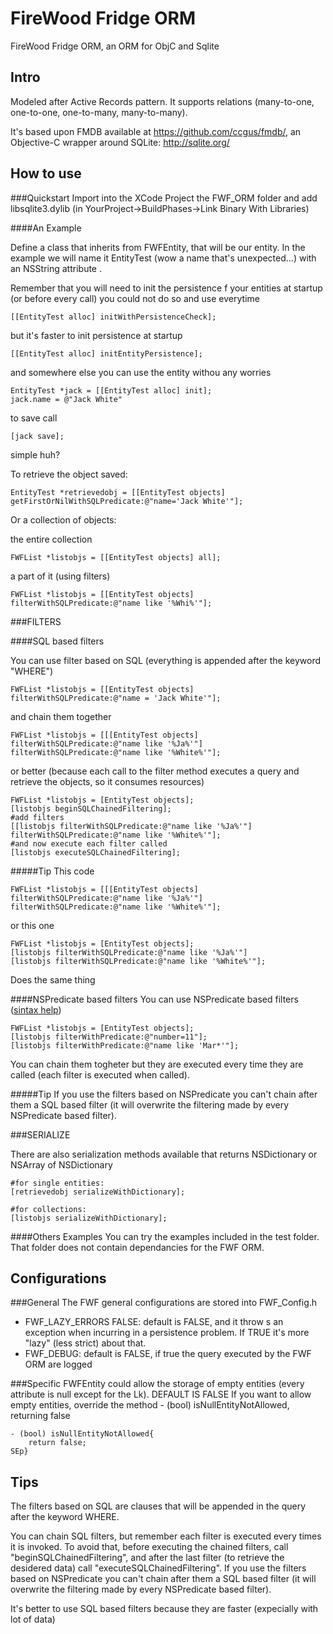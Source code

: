 FireWood Fridge ORM
=======

FireWood Fridge ORM, an ORM for ObjC and Sqlite

Intro
---------------------
Modeled after Active Records pattern. It supports relations (many-to-one, one-to-one, one-to-many, many-to-many).

It's based upon FMDB available at https://github.com/ccgus/fmdb/, an Objective-C wrapper around SQLite: http://sqlite.org/
	

How to use
---------------------
###Quickstart
Import into the XCode Project the FWF_ORM folder and add libsqlite3.dylib (in YourProject->BuildPhases->Link Binary With Libraries)

####An Example

Define a class that inherits from FWFEntity, that will be our entity.
In the example we will name it EntityTest (wow a name that's unexpected…) with an NSString attribute <name>.

Remember that you will need to init the persistence f your entities at startup (or before every call)
you could not do so and use everytime

	[[EntityTest alloc] initWithPersistenceCheck];
	
but it's faster to init persistence at startup
	
	[[EntityTest alloc] initEntityPersistence];
	
and somewhere else you can use the entity withou any worries

	EntityTest *jack = [[EntityTest alloc] init];
	jack.name = @"Jack White"
to save call 

	[jack save];
	
simple huh?

To retrieve the object saved:

	EntityTest *retrievedobj = [[EntityTest objects] getFirstOrNilWithSQLPredicate:@"name='Jack White'"];

Or a collection of objects:

the entire collection

	FWFList *listobjs = [[EntityTest objects] all];
	
a part of it (using filters)

	FWFList *listobjs = [[EntityTest objects] filterWithSQLPredicate:@"name like '%Whi%'"];
	
###FILTERS

####SQL based filters
	
You can use filter based on SQL (everything is appended after the keyword "WHERE")

	FWFList *listobjs = [[EntityTest objects] filterWithSQLPredicate:@"name = 'Jack White'"];

and chain them together

	FWFList *listobjs = [[[EntityTest objects] filterWithSQLPredicate:@"name like '%Ja%'"] filterWithSQLPredicate:@"name like '%White%'"];
	
or better (because each call to the filter method executes a query and retrieve the objects, so it consumes resources)

	FWFList *listobjs = [EntityTest objects];
	[listobjs beginSQLChainedFiltering];
	#add filters
	[[listobjs filterWithSQLPredicate:@"name like '%Ja%'"] filterWithSQLPredicate:@"name like '%White%'"];
	#and now execute each filter called
	[listobjs executeSQLChainedFiltering];

#####Tip
This code

	FWFList *listobjs = [[[EntityTest objects] filterWithSQLPredicate:@"name like '%Ja%'"] filterWithSQLPredicate:@"name like '%White%'"];
	
or this one

	FWFList *listobjs = [EntityTest objects];
	[listobjs filterWithSQLPredicate:@"name like '%Ja%'"]
	[listobjs filterWithSQLPredicate:@"name like '%White%'"];
Does the same thing

####NSPredicate based filters
You can use NSPredicate based filters ([sintax help](https://developer.apple.com/library/mac/#documentation/Cocoa/Conceptual/Predicates/predicates.html#//apple_ref/doc/uid/TP40001789))

	FWFList *listobjs = [EntityTest objects];
    [listobjs filterWithPredicate:@"number=11"];
    [listobjs filterWithPredicate:@"name like 'Mar*'"];
You can chain them togheter but they are executed every time they are called (each filter is executed when called).

#####Tip
If you use the filters based on NSPredicate you can't chain after them a SQL based filter (it will overwrite the filtering made by every NSPredicate based filter).

###SERIALIZE

There are also serialization methods available that returns NSDictionary or NSArray of NSDictionary

	#for single entities:
	[retrievedobj serializeWithDictionary];
	
	#for collections:
	[listobjs serializeWithDictionary];

####Others Examples
You can try the examples included in the test folder. That folder does not contain dependancies for the FWF ORM.

Configurations
---------------------
###General
The FWF general configurations are stored into FWF_Config.h

*	FWF_LAZY_ERRORS FALSE: default is FALSE, and it throw s an exception when incurring in a persistence problem. If TRUE it's more "lazy" (less strict) about that.
*	FWF_DEBUG: default is FALSE, if true the query executed by the FWF ORM are logged

###Specific
FWFEntity could allow the storage of empty entities (every attribute is null except for the Lk). 
DEFAULT IS FALSE
If you want to allow empty entities, override the method - (bool) isNullEntityNotAllowed, returning false

	- (bool) isNullEntityNotAllowed{
    	return false;
	SEp}

Tips
---------------------
The filters based on SQL are clauses that will be appended in the query after the keyword WHERE.

You can chain SQL filters, but remember each filter is executed every times it is invoked.
To avoid that, before executing the chained filters, call "beginSQLChainedFiltering", and after the last filter (to retrieve the desidered data) call "executeSQLChainedFiltering".
If you use the filters based on NSPredicate you can't chain after them a SQL based filter (it will overwrite the filtering made by every NSPredicate based filter).

It's better to use SQL based filters because they are faster (expecially with lot of data)
